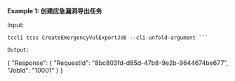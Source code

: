 **Example 1: 创建应急漏洞导出任务**



Input: 

```
tccli tcss CreateEmergencyVulExportJob --cli-unfold-argument ```

Output: 
```
{
    "Response": {
        "RequestId": "8bc803fd-d85d-47b8-9e2b-9644674be677",
        "JobId": "10001"
    }
}
```

